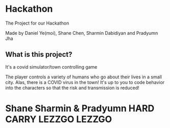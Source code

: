 # Hackathon
The Project for our Hackathon

Made by Daniel Ye(moi), Shane Chen, Sharmin Dabidiyan and Pradyumn Jha

## What is this project? 
It's a covid simulator/town controlling game

The player controls a variety of humans who go about their lives in a small city. Alas, there is a COVID virus in the town! 
It's up to you to code behavior into the characters so that the risk and transmission is reduced! 

# Shane Sharmin & Pradyumn HARD CARRY LEZZGO LEZZGO

